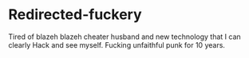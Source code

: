 # Redirected-fuckery
Tired of blazeh blazeh cheater husband and new technology that I can clearly Hack and see myself. Fucking unfaithful punk for 10 years.
